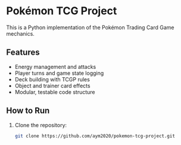 # Pokémon TCG Project

This is a Python implementation of the Pokémon Trading Card Game mechanics.

## Features
- Energy management and attacks
- Player turns and game state logging
- Deck building with TCGP rules
- Object and trainer card effects
- Modular, testable code structure

## How to Run
1. Clone the repository:
   ```bash
   git clone https://github.com/aym2020/pokemon-tcg-project.git
